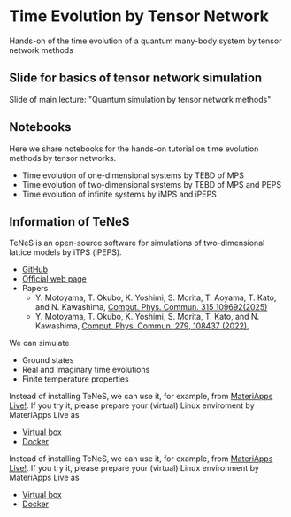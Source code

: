 # Time Evolution by Tensor Network
Hands-on of the time evolution of a quantum many-body system by tensor network methods

## Slide for basics of tensor network simulation
Slide of main lecture: "Quantum simulation by tensor network methods"

## Notebooks
Here we share notebooks for the hands-on tutorial on time evolution methods by tensor networks.

- Time evolution of one-dimensional systems by TEBD of MPS
- Time evolution of two-dimensional systems by TEBD of MPS and PEPS
- Time evolution of infinite systems by iMPS and iPEPS


## Information of TeNeS
TeNeS is an open-source software for simulations of two-dimensional lattice models by iTPS (iPEPS).
- [GitHub](https://github.com/issp-center-dev/TeNeS)
- [Official web page](https://www.pasums.issp.u-tokyo.ac.jp/tenes/en)
- Papers
    - Y. Motoyama, T. Okubo, K. Yoshimi, S. Morita, T. Aoyama, T. Kato, and N. Kawashima, [Comput. Phys. Commun. 315 109692(2025)](https://doi.org/10.1016/j.cpc.2025.109692)
    - Y. Motoyama, T. Okubo, K. Yoshimi, S. Morita, T. Kato, and N. Kawashima, [Comput. Phys. Commun. 279, 108437 (2022).](https://doi.org/10.1016/j.cpc.2022.108437)
    
We can simulate 
- Ground states
- Real and Imaginary time evolutions
- Finite temperature properties

Instead of installing TeNeS, we can use it, for example, from [MateriApps Live!](https://github.com/cmsi/MateriAppsLive). If you try it, please prepare your (virtual) Linux enviroment by MateriApps Live as

* [Virtual box](https://github.com/cmsi/MateriAppsLive/wiki/GettingStartedOVA-en)
* [Docker](https://github.com/cmsi/MateriAppsLive/wiki/GettingStartedDocker-en)


Instead of installing TeNeS, we can use it, for example, from [MateriApps Live!](https://github.com/cmsi/MateriAppsLive). If you try it, please prepare your (virtual) Linux environment by MateriApps Live as

* [Virtual box](https://github.com/cmsi/MateriAppsLive/wiki/GettingStartedOVA-en)
* [Docker](https://github.com/cmsi/MateriAppsLive/wiki/GettingStartedDocker-en)
